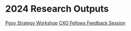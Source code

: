 # 2024 Research Outputs
[Pgov Strategy Workshop](https://www.figma.com/file/aidCgqQ3q4F4urpaaz2uFk/Pgov-Strategy-Workshop%3A-Notes-and-Themes?type=whiteboard&node-id=0-1&t=as2e01u9VwMEIV48-0)
[CXO Fellows Feedback Session](https://www.figma.com/file/btI8ZODb3Zl4pMM9NdVczk/Performance.gov%3A-Design-Critique?type=whiteboard&t=as2e01u9VwMEIV48-0)
